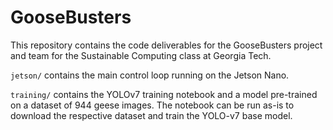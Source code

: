 # GooseBusters

This repository contains the code deliverables for the GooseBusters project and team for the Sustainable Computing class at Georgia Tech.

`jetson/` contains the main control loop running on the Jetson Nano.

`training/` contains the YOLOv7 training notebook and a model pre-trained on a dataset of 944 geese images. The notebook can be run as-is to download the respective dataset and train the YOLO-v7 base model.
